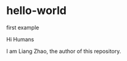 hello-world
===========

first example


Hi Humans

   I am Liang Zhao, the author of this repository.
